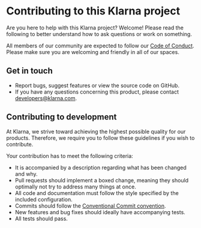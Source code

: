 # Contributing to this Klarna project

Are you here to help with this Klarna project? Welcome! Please read the following to better understand how to ask questions or work on something.

All members of our community are expected to follow our [Code of Conduct](https://github.com/klarna-incubator/.github/blob/main/CODE_OF_CONDUCT.md). Please make sure you are welcoming and friendly in all of our spaces.

## Get in touch

- Report bugs, suggest features or view the source code on GitHub.
- If you have any questions concerning this product, please contact developers@klarna.com.

## Contributing to development

At Klarna, we strive toward achieving the highest possible quality for our
products. Therefore, we require you to follow these guidelines if you wish
to contribute.

Your contribution has to meet the following criteria:

- It is accompanied by a description regarding what has been changed and why.
- Pull requests should implement a boxed change, meaning they should optimally not try to address many things at once.
- All code and documentation must follow the style specified by
  the included configuration.
- Commits should follow the [Conventional Commit convention](https://www.conventionalcommits.org/en/v1.0.0/).
- New features and bug fixes should ideally have accompanying tests.
- All tests should pass.

